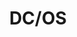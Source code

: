 ---
git: https://github.com/dcos
logohandle: dcosio
sort: dcos
title: DC/OS
twitter: https://x.com/dcos
website: https://dcos.io/
wikipedia: https://en.wikipedia.org/wiki/Mesosphere,_Inc.#Datacenter_Operating_System
---